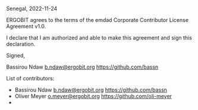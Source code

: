 Senegal, 2022-11-24

ERGOBIT agrees to the terms of the emdad Corporate Contributor License
Agreement v1.0.

I declare that I am authorized and able to make this agreement and sign this
declaration.

Signed,

Bassirou Ndaw b.ndaw@ergobit.org https://github.com/bassn

List of contributors:

* Bassirou Ndaw b.ndaw@ergobit.org https://github.com/bassn
* Oliver Meyer o.meyer@ergobit.org https://github.com/oli-meyer
* 
